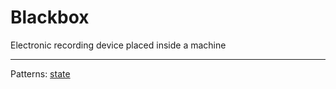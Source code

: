 # Blackbox

Electronic recording device placed inside a machine

 ---

Patterns: [state](https://en.wikipedia.org/wiki/State_pattern)
